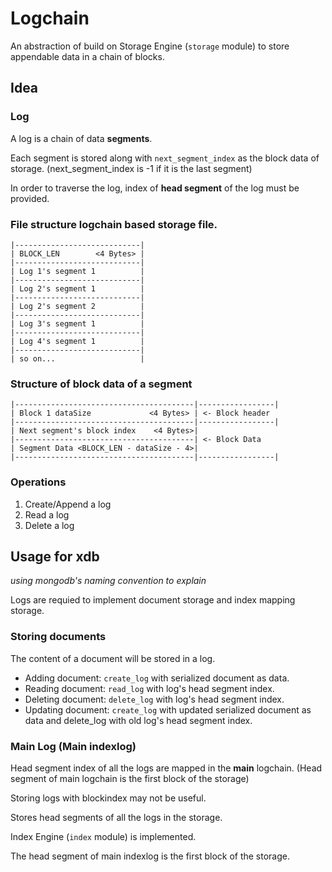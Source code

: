 # Logchain

An abstraction of build on Storage Engine (`storage` module) to store appendable data in a chain of blocks.

## Idea

### Log

A log is a chain of data **segments**.

Each segment is stored along with `next_segment_index` as the block data of storage. (next_segment_index is -1 if it is the last segment)

In order to traverse the log, index of **head segment** of the log must be provided.


### File structure logchain based storage file.

```
|----------------------------|
| BLOCK_LEN        <4 Bytes> |
|----------------------------|
| Log 1's segment 1          |
|----------------------------|
| Log 2's segment 1          |
|----------------------------|
| Log 2's segment 2          |
|----------------------------|
| Log 3's segment 1          |
|----------------------------|
| Log 4's segment 1          |
|----------------------------|
| so on...                   |
```

### Structure of block data of a segment

```
|----------------------------------------|-----------------|
| Block 1 dataSize             <4 Bytes> | <- Block header
|----------------------------------------|-----------------|
| Next segment's block index    <4 Bytes>|
|----------------------------------------| <- Block Data
| Segment Data <BLOCK_LEN - dataSize - 4>|
|----------------------------------------|-----------------|
```

### Operations

1. Create/Append a log
2. Read a log
3. Delete a log

## Usage for xdb

*using mongodb's naming convention to explain*

Logs are requied to implement document storage and index mapping storage.

### Storing documents

The content of a document will be stored in a log.

- Adding document: `create_log` with serialized document as data.
- Reading document: `read_log` with log's head segment index.
- Deleting document: `delete_log` with log's head segment index.
- Updating document: `create_log` with updated serialized document as data and delete_log with old log's head segment index.

### Main Log (Main indexlog)

Head segment index of all the logs are mapped in the **main** logchain. (Head segment of main logchain is the first block of the storage)

Storing logs with blockindex may not be useful.

Stores head segments of all the logs in the storage.

Index Engine (`index` module) is implemented.

The head segment of main indexlog is the first block of the storage.